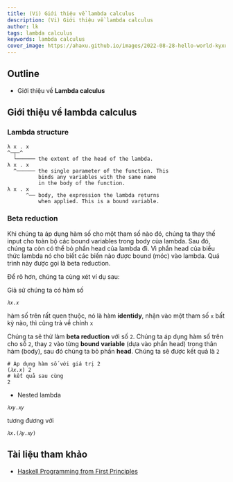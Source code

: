 ```yaml
---
title: (Vi) Giới thiệu về lambda calculus
description: (Vi) Giới thiệu về lambda calculus
author: lk
tags: lambda calculus
keywords: lambda calculus
cover_image: https://ahaxu.github.io/images/2022-08-28-hello-world-kyxuan.jpg
---
```


## Outline
- Giới thiệu về **Lambda calculus** 

## Giới thiệu về lambda calculus 

### Lambda structure

```
λ x . x
^─┬─^
  └────── the extent of the head of the lambda.
λ x . x
  ^────── the single parameter of the function. This
          binds any variables with the same name
          in the body of the function.
λ x . x
      ^── body, the expression the lambda returns
          when applied. This is a bound variable.
```

### Beta reduction

Khi chúng ta áp dụng hàm số cho một tham số nào đó, chúng ta thay thế input cho toàn bộ các bound variables trong body của lambda.
Sau đó, chúng ta còn có thể bỏ phần head của lambda đi. 
Vì phần head của biểu thức lambda nó cho biết các biến nào được bound (móc) vào lambda.
Quá trình này được gọi là beta reduction.

Để rõ hơn, chúng ta cùng xét ví dụ sau:

Giả sử chúng ta có hàm số 
```
𝜆𝑥.𝑥
```
hàm số trên rất quen thuộc, nó là hàm **identidy**, nhận vào một tham số `x` bất kỳ nào, thì cũng trả về chính `x`

Chúng ta sẽ thử làm **beta reduction** với số `2`. Chúng ta áp dụng hàm số trên cho số `2`, thay `2` vào từng **bound variable** (dựa vào phần head) trong thân hàm (body), sau đó chúng ta bỏ phần **head**. Chúng ta sẽ được kết quả là `2`

```
# Áp dụng hàm số với giá trị 2
(𝜆𝑥.𝑥) 2 
# kết quả sau cùng 
2
```

- Nested lambda 

```
𝜆𝑥𝑦.𝑥𝑦
```

tương đương với

```
𝜆𝑥.(𝜆𝑦.𝑥𝑦)
```

## Tài liệu tham khảo

- [Haskell Programming from First Principles](https://www.goodreads.com/en/book/show/25587599-haskell-programming-from-first-principles)

